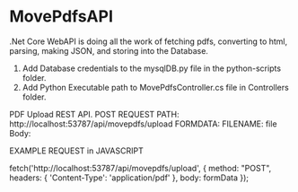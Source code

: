 # MovePdfsAPI

.Net Core WebAPI is doing all the work of fetching pdfs, converting to html, parsing, making JSON, and storing into the Database.


1. Add Database credentials to the mysqlDB.py file in the python-scripts folder.
2. Add Python Executable path to MovePdfsController.cs file in Controllers folder.


PDF Upload REST API.
POST REQUEST PATH: http://localhost:53787/api/movepdfs/upload
FORMDATA:
  FILENAME: file
  Body: <pdf file>
  
EXAMPLE REQUEST in JAVASCRIPT

  fetch('http://localhost:53787/api/movepdfs/upload', 
  {
        method: "POST",
        headers: {
          'Content-Type': 'application/pdf'
        },
        body: formData
  });
